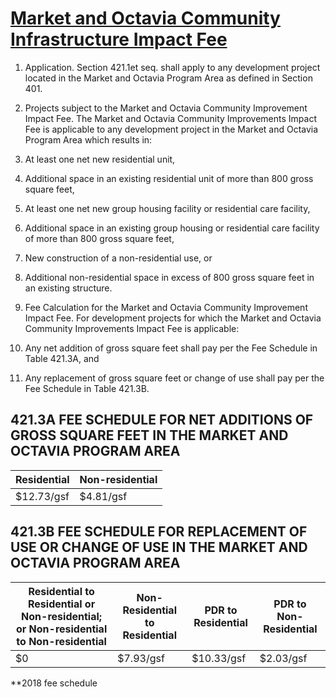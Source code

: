 # [Market and Octavia Community Infrastructure Impact Fee](http://library.amlegal.com/nxt/gateway.dll/California/planning/article4developmentimpactfeesandprojectr?f=templates$fn=default.htm$3.0$vid=amlegal:sanfrancisco_ca$anc=JD_421)

1. Application. Section 421.1et seq. shall apply to any development project located in the Market and Octavia Program Area as defined in Section 401.

2. Projects subject to the Market and Octavia Community Improvement Impact Fee. The Market and Octavia Community Improvements Impact Fee is applicable to any development project in the Market and Octavia Program Area which results in:

  1. At least one net new residential unit,
  2. Additional space in an existing residential unit of more than 800 gross square feet,
  3. At least one net new group housing facility or residential care facility,
  4. Additional space in an existing group housing or residential care facility of more than 800 gross square feet,
  5. New construction of a non-residential use, or
  6. Additional non-residential space in excess of 800 gross square feet in an existing structure.

1. Fee Calculation for the Market and Octavia Community Improvement Impact Fee. For development projects for which the Market and Octavia Community Improvements Impact Fee is applicable:

  1. Any net addition of gross square feet shall pay per the Fee Schedule in Table 421.3A, and
  2. Any replacement of gross square feet or change of use shall pay per the Fee Schedule in Table 421.3B.

## 421.3A FEE SCHEDULE FOR NET ADDITIONS OF GROSS SQUARE FEET IN THE MARKET AND OCTAVIA PROGRAM AREA

Residential | Non-residential
----------- | ---------------
$12.73/gsf   | $4.81/gsf

## 421.3B FEE SCHEDULE FOR REPLACEMENT OF USE OR CHANGE OF USE IN THE MARKET AND OCTAVIA PROGRAM AREA

Residential to Residential or Non-residential; or Non-residential to Non-residential | Non-Residential to Residential | PDR to Residential | PDR to Non-Residential
------------------------------------------------------------------------------------ | ------------------------------ | ------------------ | ----------------------
$0                                                                                   | $7.93/gsf                      | $10.33/gsf          | $2.03/gsf

**2018 fee schedule
